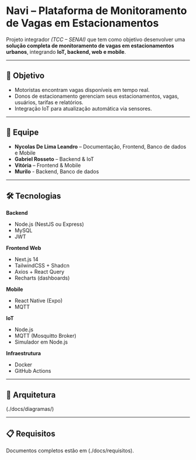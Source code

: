 # Navi – Plataforma de Monitoramento de Vagas em Estacionamentos

Projeto integrador *(TCC – SENAI)* que tem como objetivo desenvolver uma **solução completa de monitoramento de vagas em estacionamentos urbanos**, integrando **IoT, backend, web e mobile**.

---

## 🎯 Objetivo
- Motoristas encontram vagas disponíveis em tempo real.
- Donos de estacionamento gerenciam seus estacionamentos, vagas, usuários, tarifas e relatórios.
- Integração IoT para atualização automática via sensores.

---

## 👥 Equipe
- **Nycolas De Lima Leandro** – Documentação, Frontend, Banco de dados e Mobile
- **Gabriel Rosseto** – Backend & IoT
- **Vitória** – Frontend & Mobile
- **Murilo** - Backend, Banco de dados

---

## 🛠️ Tecnologias
**Backend**
- Node.js (NestJS ou Express)
- MySQL
- JWT

**Frontend Web**
- Next.js 14
- TailwindCSS + Shadcn
- Axios + React Query
- Recharts (dashboards)

**Mobile**
- React Native (Expo)
- MQTT

**IoT**
- Node.js
- MQTT (Mosquitto Broker)
- Simulador em Node.js

**Infraestrutura**
- Docker
- GitHub Actions 

---

## 📐 Arquitetura
(./docs/diagramas/)

---

## 📋 Requisitos
Documentos completos estão em (./docs/requisitos).
